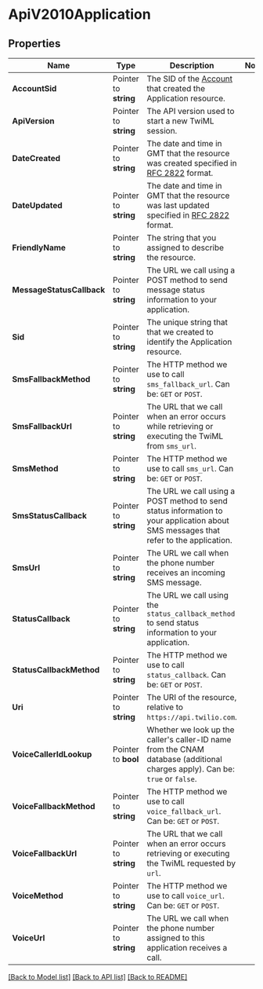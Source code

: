 # ApiV2010Application

## Properties

Name | Type | Description | Notes
------------ | ------------- | ------------- | -------------
**AccountSid** | Pointer to **string** | The SID of the [Account](https://www.twilio.com/docs/iam/api/account) that created the Application resource. |
**ApiVersion** | Pointer to **string** | The API version used to start a new TwiML session. |
**DateCreated** | Pointer to **string** | The date and time in GMT that the resource was created specified in [RFC 2822](https://www.ietf.org/rfc/rfc2822.txt) format. |
**DateUpdated** | Pointer to **string** | The date and time in GMT that the resource was last updated specified in [RFC 2822](https://www.ietf.org/rfc/rfc2822.txt) format. |
**FriendlyName** | Pointer to **string** | The string that you assigned to describe the resource. |
**MessageStatusCallback** | Pointer to **string** | The URL we call using a POST method to send message status information to your application. |
**Sid** | Pointer to **string** | The unique string that that we created to identify the Application resource. |
**SmsFallbackMethod** | Pointer to **string** | The HTTP method we use to call `sms_fallback_url`. Can be: `GET` or `POST`. |
**SmsFallbackUrl** | Pointer to **string** | The URL that we call when an error occurs while retrieving or executing the TwiML from `sms_url`. |
**SmsMethod** | Pointer to **string** | The HTTP method we use to call `sms_url`. Can be: `GET` or `POST`. |
**SmsStatusCallback** | Pointer to **string** | The URL we call using a POST method to send status information to your application about SMS messages that refer to the application. |
**SmsUrl** | Pointer to **string** | The URL we call when the phone number receives an incoming SMS message. |
**StatusCallback** | Pointer to **string** | The URL we call using the `status_callback_method` to send status information to your application. |
**StatusCallbackMethod** | Pointer to **string** | The HTTP method we use to call `status_callback`. Can be: `GET` or `POST`. |
**Uri** | Pointer to **string** | The URI of the resource, relative to `https://api.twilio.com`. |
**VoiceCallerIdLookup** | Pointer to **bool** | Whether we look up the caller's caller-ID name from the CNAM database (additional charges apply). Can be: `true` or `false`. |
**VoiceFallbackMethod** | Pointer to **string** | The HTTP method we use to call `voice_fallback_url`. Can be: `GET` or `POST`. |
**VoiceFallbackUrl** | Pointer to **string** | The URL that we call when an error occurs retrieving or executing the TwiML requested by `url`. |
**VoiceMethod** | Pointer to **string** | The HTTP method we use to call `voice_url`. Can be: `GET` or `POST`. |
**VoiceUrl** | Pointer to **string** | The URL we call when the phone number assigned to this application receives a call. |

[[Back to Model list]](../README.md#documentation-for-models) [[Back to API list]](../README.md#documentation-for-api-endpoints) [[Back to README]](../README.md)


